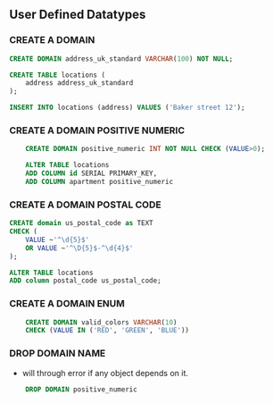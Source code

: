## User Defined Datatypes 


### CREATE A DOMAIN

```sql
CREATE DOMAIN address_uk_standard VARCHAR(100) NOT NULL;

CREATE TABLE locations (
    address address_uk_standard
);

INSERT INTO locations (address) VALUES ('Baker street 12');

```


### CREATE A DOMAIN POSITIVE NUMERIC
```sql 
    CREATE DOMAIN positive_numeric INT NOT NULL CHECK (VALUE>0); 

    ALTER TABLE locations
    ADD COLUMN id SERIAL PRIMARY_KEY, 
    ADD COLUMN apartment positive_numeric
```


### CREATE A DOMAIN POSTAL CODE
```sql
CREATE domain us_postal_code as TEXT
CHECK (
	VALUE ~'^\d{5}$'
	OR VALUE ~'^\D{5}$-^\d{4}$'
);

ALTER TABLE locations
ADD column postal_code us_postal_code;
```


### CREATE A DOMAIN ENUM

```sql
    CREATE DOMAIN valid_colors VARCHAR(10)
    CHECK (VALUE IN ('RED', 'GREEN', 'BLUE'))
```

### DROP DOMAIN NAME

- will through error if any object depends on it.

```sql 
    DROP DOMAIN positive_numeric
```

